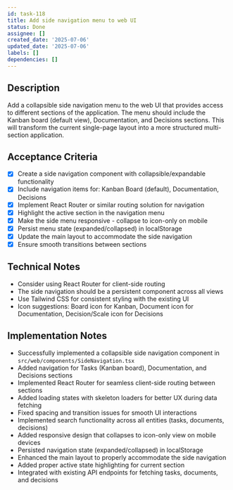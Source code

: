 ```yaml
---
id: task-118
title: Add side navigation menu to web UI
status: Done
assignee: []
created_date: '2025-07-06'
updated_date: '2025-07-06'
labels: []
dependencies: []
---
```


## Description

Add a collapsible side navigation menu to the web UI that provides access to different sections of the application. The menu should include the Kanban board (default view), Documentation, and Decisions sections. This will transform the current single-page layout into a more structured multi-section application.

## Acceptance Criteria

- [x] Create a side navigation component with collapsible/expandable functionality
- [x] Include navigation items for: Kanban Board (default), Documentation, Decisions
- [x] Implement React Router or similar routing solution for navigation
- [x] Highlight the active section in the navigation menu
- [x] Make the side menu responsive - collapse to icon-only on mobile
- [x] Persist menu state (expanded/collapsed) in localStorage
- [x] Update the main layout to accommodate the side navigation
- [x] Ensure smooth transitions between sections

## Technical Notes

- Consider using React Router for client-side routing
- The side navigation should be a persistent component across all views
- Use Tailwind CSS for consistent styling with the existing UI
- Icon suggestions: Board icon for Kanban, Document icon for Documentation, Decision/Scale icon for Decisions

## Implementation Notes

- Successfully implemented a collapsible side navigation component in `src/web/components/SideNavigation.tsx`
- Added navigation for Tasks (Kanban board), Documentation, and Decisions sections
- Implemented React Router for seamless client-side routing between sections
- Added loading states with skeleton loaders for better UX during data fetching
- Fixed spacing and transition issues for smooth UI interactions
- Implemented search functionality across all entities (tasks, documents, decisions)
- Added responsive design that collapses to icon-only view on mobile devices
- Persisted navigation state (expanded/collapsed) in localStorage
- Enhanced the main layout to properly accommodate the side navigation
- Added proper active state highlighting for current section
- Integrated with existing API endpoints for fetching tasks, documents, and decisions